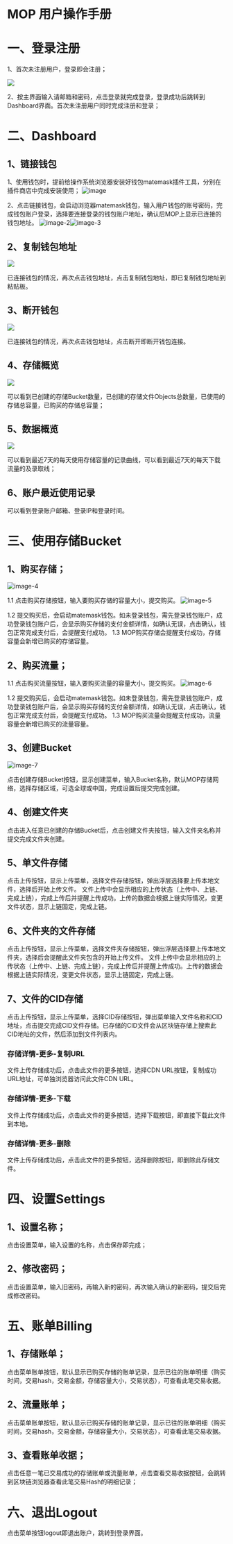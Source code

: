 # MOP 用户操作手册

# 一、登录注册
1、首次未注册用户，登录即会注册；

![](media/16723640066944/16723928959826.jpg)

2、按主界面输入请邮箱和密码，点击登录就完成登录，登录成功后跳转到Dashboard界面。首次未注册用户同时完成注册和登录；


# 二、Dashboard
## 1、链接钱包
1、使用钱包时，提前给操作系统浏览器安装好钱包matemask插件工具，分别在插件商店中完成安装使用；
![image](media/16723640066944/image.png)

2、点击链接钱包，会启动浏览器matemask钱包，输入用户钱包的账号密码，完成钱包账户登录，选择要连接登录的钱包账户地址，确认后MOP上显示已连接的钱包地址。
![image-2](media/16723640066944/image-2.png)![image-3](media/16723640066944/image-3.png)



## 2、复制钱包地址
![](media/16723640066944/16723937082177.jpg)

已连接钱包的情况，再次点击钱包地址，点击复制钱包地址，即已复制钱包地址到粘贴板。

## 3、断开钱包
![](media/16723640066944/16723938136310.jpg)

已连接钱包的情况，再次点击钱包地址，点击断开即断开钱包连接。

## 4、存储概览
![](media/16723640066944/16723937643440.jpg)

可以看到已创建的存储Bucket数量，已创建的存储文件Objects总数量，已使用的存储总容量，已购买的存储总容量；

## 5、数据概览
![](media/16723640066944/16723937516551.jpg)

可以看到最近7天的每天使用存储容量的记录曲线，可以看到最近7天的每天下载流量的及录取线；

## 6、账户最近使用记录
可以看到登录账户邮箱、登录IP和登录时间。


# 三、使用存储Bucket
## 1、购买存储；
![image-4](media/16723640066944/image-4.png)

1.1 点击购买存储按钮，输入要购买存储的容量大小，提交购买。
![image-5](media/16723640066944/image-5.png)

1.2 提交购买后，会启动matemask钱包。如未登录钱包，需先登录钱包账户，成功登录钱包账户后，会显示购买存储的支付金额详情，如确认无误，点击确认，钱包正常完成支付后，会提醒支付成功。
1.3 MOP购买存储会提醒支付成功，存储容量会新增已购买的存储容量。

## 2、购买流量； 
1.1 点击购买流量按钮，输入要购买流量的容量大小，提交购买。
![image-6](media/16723640066944/image-6.png)

1.2 提交购买后，会启动matemask钱包。如未登录钱包，需先登录钱包账户，成功登录钱包账户后，会显示购买存储的支付金额详情，如确认无误，点击确认，钱包正常完成支付后，会提醒支付成功。
1.3 MOP购买流量会提醒支付成功，流量容量会新增已购买的流量容量。

## 3、创建Bucket
![image-7](media/16723640066944/image-7.png)


点击创建存储Bucket按钮，显示创建菜单，输入Bucket名称，默认MOP存储网络，选择存储区域，可选全球或中国，完成设置后提交完成创建。

## 4、创建文件夹
点击进入任意已创建的存储Bucket后，点击创建文件夹按钮，输入文件夹名称并提交完成文件夹创建。

## 5、单文件存储
点击上传按钮，显示上传菜单，选择文件存储按钮，弹出浮层选择要上传本地文件，选择后开始上传文件。
文件上传中会显示相应的上传状态（上传中、上链、完成上链），完成上传后并提醒上传成功。上传的数据会根据上链实际情况，变更文件状态，显示上链固定，完成上链。

## 6、文件夹的文件存储
点击上传按钮，显示上传菜单，选择文件夹存储按钮，弹出浮层选择要上传本地文件夹，选择后会提醒此文件夹包含的开始上传文件。
文件上传中会显示相应的上传状态（上传中、上链、完成上链），完成上传后并提醒上传成功。上传的数据会根据上链实际情况，变更文件状态，显示上链固定，完成上链。

## 7、文件的CID存储
点击上传按钮，显示上传菜单，选择CID存储按钮，弹出菜单输入文件名称和CID地址，点击提交完成CID文件存储。已存储的CID文件会从区块链存储上搜索此CID地址的文件，然后添加到文件列表内。

### 存储详情-更多-复制URL
文件上传存储成功后，点击此文件的更多按钮，选择CDN URL按钮，复制成功URL地址，可单独浏览器访问此文件CDN URL。

### 存储详情-更多-下载
文件上传存储成功后，点击此文件的更多按钮，选择下载按钮，即直接下载此文件到本地。

### 存储详情-更多-删除
文件上传存储成功后，点击此文件的更多按钮，选择删除按钮，即删除此存储文件。


# 四、设置Settings
## 1、设置名称；
点击设置菜单，输入设置的名称，点击保存即完成；

## 2、修改密码；
点击设置菜单，输入旧密码，再输入新的密码，再次输入确认的新密码，提交后完成修改密码。


# 五、账单Billing
## 1、存储账单；
点击菜单账单按钮，默认显示已购买存储的账单记录，显示已往的账单明细（购买时间，交易hash，交易金额，存储容量大小，交易状态），可查看此笔交易收据。

## 2、流量账单；
点击菜单账单按钮，默认显示已购买存储的账单记录，显示已往的账单明细（购买时间，交易hash，交易金额，存储容量大小，交易状态），可查看此笔交易收据。

## 3、查看账单收据；
点击任意一笔已交易成功的存储账单或流量账单，点击查看交易收据按钮，会跳转到区块链浏览器查看此笔交易Hash的明细记录；


# 六、退出Logout
点击菜单按钮logout即退出账户，跳转到登录界面。

